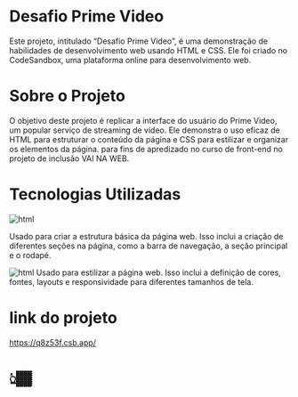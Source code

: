 # Desafio Prime Video
Este projeto, intitulado “Desafio Prime Video”, é uma demonstração de habilidades de desenvolvimento web usando HTML e CSS. Ele foi criado no CodeSandbox, uma plataforma online para desenvolvimento web.

# Sobre o Projeto
O objetivo deste projeto é replicar a interface do usuário do Prime Video, um popular serviço de streaming de vídeo. Ele demonstra o uso eficaz de HTML para estruturar o conteúdo da página e CSS para estilizar e organizar os elementos da página. para fins de apredizado no curso de front-end no projeto de inclusão  VAI NA WEB.

# Tecnologias Utilizadas
<img src="https://img.shields.io/badge/HTML5-E34F26?style=for-the-badge&logo=html5&logoColor=white" alt=" html" />

Usado para criar a estrutura básica da página web. Isso inclui a criação de diferentes seções na página, como a barra de navegação, a seção principal e o rodapé.


<img src="https://img.shields.io/badge/CSS3-1572B6?style=for-the-badge&logo=css3&logoColor=white" alt=" html" />
Usado para estilizar a página web. Isso inclui a definição de cores, fontes, layouts e responsividade para diferentes tamanhos de tela.

# link do projeto
https://q8z53f.csb.app/


# 👆🏾
